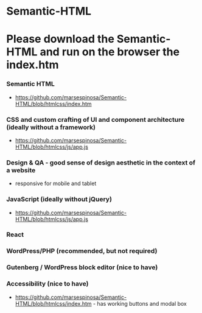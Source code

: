 # Semantic-HTML

# Please download the Semantic-HTML and run on the browser the index.htm

### Semantic HTML 
- https://github.com/marsespinosa/Semantic-HTML/blob/htmlcss/index.htm

### CSS and custom crafting of UI and component architecture (ideally without a framework)
- https://github.com/marsespinosa/Semantic-HTML/blob/htmlcss/js/app.js

### Design & QA - good sense of design aesthetic in the context of a website 
- responsive for mobile and tablet

### JavaScript (ideally without jQuery)

- https://github.com/marsespinosa/Semantic-HTML/blob/htmlcss/js/app.js


### React

### WordPress/PHP (recommended, but not required)

### Gutenberg / WordPress block editor (nice to have)

### Accessibility (nice to have)  
- https://github.com/marsespinosa/Semantic-HTML/blob/htmlcss/index.htm - has working buttons and modal box
